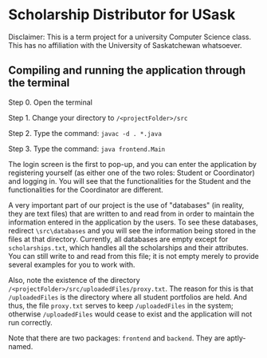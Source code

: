 # Scholarship Distributor for USask

Disclaimer: This is a term project for a university Computer Science class. This has no affiliation with the University of Saskatchewan whatsoever.

## Compiling and running the application through the terminal
Step 0. Open the terminal

Step 1. Change your directory to `/<projectFolder>/src`

Step 2. Type the command: `javac -d . *.java`

Step 3. Type the command: `java frontend.Main`

The login screen is the first to pop-up, and you can enter the application by registering yourself (as either one of the two roles: Student or Coordinator) and logging in. You will see that the functionalities for the Student and the functionalities for the Coordinator are different. 

A very important part of our project is the use of "databases" (in reality, they are text files) that are written to and read from in order to maintain the information entered in the application by the users. To see these databases, redirect `\src\databases` and you will see the information being stored in the files at that directory. 
Currently, all databases are empty except for `scholarships.txt`, which handles all the scholarships and their attributes. You can still write to and read from this file; it is not empty merely to provide several examples for you to work with.

Also, note the existence of the directory `/<projectFolder>/src/uploadedFiles/proxy.txt`. The reason for this is that `/uploadedFiles` is the directory where all student portfolios are held. And thus, the file `proxy.txt` serves to keep `/uploadedFiles` in the system; otherwise `/uploadedFiles` would cease to exist and the application will not run correctly.

Note that there are two packages: `frontend` and `backend`. They are aptly-named.


